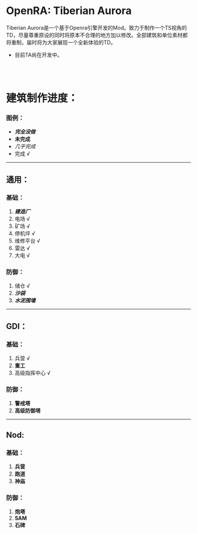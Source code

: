 # OpenRA: Tiberian Aurora

Tiberian Aurora是一个基于Openra引擎开发的Mod。致力于制作一个TS视角的TD，尽量尊重原设的同时将原本不合理的地方加以修改。全部建筑和单位素材都将重制，届时将为大家展现一个全新体验的TD。

- 目前TA尚在开发中。

<br/>
<br/>


# 建筑制作进度：

### 图例：
- ***完全没做***  
- **未完成**  
- *几乎完成*
- 完成 √

---

## 通用：
### 基础：
1. ***建造厂***
2. 电场 √
3. 矿场 √
4. 停机坪 √
5. 维修平台 √
6. 雷达 √
7. 大电 √
### 防御：
1. 储仓 √
2. ***沙袋***
3. ***水泥围墙***

---

## GDI：
### 基础：
1. 兵营 √
2. **重工**
3. 高级指挥中心 √
### 防御：
1. **警戒塔**
2. **高级防御塔**

---

## Nod:
### 基础：
1. **兵营**
2. **跑道**
3. **神庙**
### 防御：
1. **炮塔**
2. **SAM**
3. **石碑**